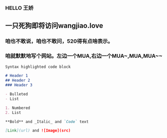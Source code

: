 ### HELLO 王娇

## 一只死狗即将访问wangjiao.love

### 咱也不敢说，咱也不敢问，520得有点啥表示。
### 咱就默默地写个网站。左边一个MUA,右边一个MUA~,MUA,MUA~~

```markdown
Syntax highlighted code block

# Header 1
## Header 2
### Header 3

- Bulleted
- List

1. Numbered
2. List

**Bold** and _Italic_ and `Code` text

[Link](url) and ![Image](src)
```
